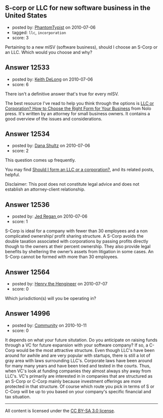 ## S-corp or LLC for new software business in the United States

- posted by: [PhantomTypist](https://stackexchange.com/users/-1/882-phantomtypist) on 2010-07-06
- tagged: `llc`, `incorporation`
- score: 3

Pertaining to a new mISV (software business), should I choose an S-Corp or an LLC.  Which would you choose and why?


## Answer 12533

- posted by: [Keith DeLong](https://stackexchange.com/users/-1/888-keith-delong) on 2010-07-06
- score: 6

<p>There isn't a definitive answer that's true for every mISV. </p>

<p>The best resource I've read to help you think through the options is <a href="http://www.nolo.com/products/llc-or-corporation-CHENT.html">LLC or Corporation? How to Choose the Right Form for Your Business</a> from Nolo press. It's written by an attorney for small business owners. It contains a good overview of the issues and considerations.</p>



## Answer 12534

- posted by: [Dana Shultz](https://stackexchange.com/users/-1/1841-dana-shultz) on 2010-07-06
- score: 2

<p>This question comes up frequently.</p>

<p>You may find <a href="http://danashultz.com/blog/2009/08/14/should-i-form-an-llc-or-a-corporation/" rel="nofollow">Should I form an LLC or a corporation?</a>, and its related posts, helpful.</p>

<p>Disclaimer: This post does not constitute legal advice and does not establish an attorney-client relationship.</p>



## Answer 12536

- posted by: [Jed Regan ](https://stackexchange.com/users/-1/1940-jed-regan) on 2010-07-06
- score: 1

S-Corp is ideal for a company with fewer than 30 employees and a non complicated ownership/ profit sharing structure.  A S-Corp avoids the double taxation associated with corporations by passing profits directly though to the owners at their percent ownership.  They also provide legal benefits by sheltering the owner’s assets from litigation in some cases.  An S-Corp cannot be formed with more than 30 employees.  


## Answer 12564

- posted by: [Henry the Hengineer](https://stackexchange.com/users/-1/1692-henry-the-hengineer) on 2010-07-07
- score: 0

Which jurisdiction(s) will you be operating in?


## Answer 14996

- posted by: [Community](https://stackexchange.com/users/-1/-1-community) on 2010-10-11
- score: 0

It depends on what your future situtation.  Do you anticipate on raising funds through a VC for future expansion with your software company?  If so, a C-Corp would be the most attractive structure.  Even though LLC's have been around for awhile and are very popular with startups, there is still a lot of gray area with laws surrounding LLC's.  Corporate laws have been around for many many years and have been tried and tested in the courts.  Thus, when VC's look at funding companies they almost always shy away from LLC's.  VC's primarily are interested in in companies that are structured as an S-Corp or C-Corp mainly because investment offerings are more protected in that structure.  Of course which route you pick in terms of S or C-Corp will be up to you based on your company's specific financial and tax situation.



---

All content is licensed under the [CC BY-SA 3.0 license](https://creativecommons.org/licenses/by-sa/3.0/).
